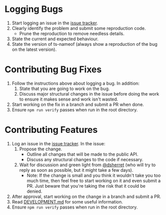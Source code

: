 # Logging Bugs

1. Start logging an issue in the [issue tracker](https://github.com/dsherret/ts-nameof/issues).
2. Clearly identify the problem and submit some reproduction code.
   - Prune the reproduction to remove needless details.
3. State the current and expected behaviour.
4. State the version of ts-nameof (always show a reproduction of the bug on the latest version).

# Contributing Bug Fixes

1. Follow the instructions above about logging a bug. In addition:
   1. State that you are going to work on the bug.
   2. Discuss major structural changes in the issue before doing the work to ensure it makes sense and work isn't wasted.
2. Start working on the fix in a branch and submit a PR when done.
3. Ensure `npm run verify` passes when run in the root directory.

# Contributing Features

1. Log an issue in the [issue tracker](https://github.com/dsherret/ts-nameof/issues). In the issue:
   1. Propose the change.
      - Outline all changes that will be made to the public API.
      - Discuss any structural changes to the code if necessary.
   2. Wait for discussion and green light from [@dsherret](https://github.com/dsherret) (who will try to reply as soon as possible, but it might take a few days).
      - Note: If the change is small and you think it wouldn't take you too much time, then feel free to start working on it and even submit a PR. Just beware that you're taking the risk that it could be denied.
2. After approval, start working on the change in a branch and submit a PR.
3. Read [DEVELOPMENT.md](DEVELOPMENT.md) for some useful information.
4. Ensure `npm run verify` passes when run in the root directory.
